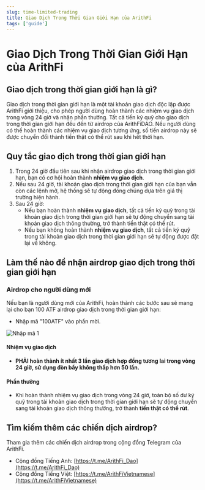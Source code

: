 ```yaml
---
slug: time-limited-trading
title: Giao Dịch Trong Thời Gian Giới Hạn của ArithFi
tags: ['guide']
---
```


# Giao Dịch Trong Thời Gian Giới Hạn của ArithFi

## Giao dịch trong thời gian giới hạn là gì?

Giao dịch trong thời gian giới hạn là một tài khoản giao dịch độc lập được ArithFi giới thiệu, cho phép người dùng hoàn thành các nhiệm vụ giao dịch trong vòng 24 giờ và nhận phần thưởng. Tất cả tiền ký quỹ cho giao dịch trong thời gian giới hạn đều đến từ airdrop của ArithFiDAO. Nếu người dùng có thể hoàn thành các nhiệm vụ giao dịch tương ứng, số tiền airdrop này sẽ được chuyển đổi thành tiền thật có thể rút sau khi hết thời hạn.

## Quy tắc giao dịch trong thời gian giới hạn
1. Trong 24 giờ đầu tiên sau khi nhận airdrop giao dịch trong thời gian giới hạn, bạn có cơ hội hoàn thành **nhiệm vụ giao dịch**.
2. Nếu sau 24 giờ, tài khoản giao dịch trong thời gian giới hạn của bạn vẫn còn các lệnh mở, hệ thống sẽ tự động đóng chúng dựa trên giá thị trường hiện hành.
3. Sau 24 giờ:
   - Nếu bạn hoàn thành **nhiệm vụ giao dịch**, tất cả tiền ký quỹ trong tài khoản giao dịch trong thời gian giới hạn sẽ tự động chuyển sang tài khoản giao dịch thông thường, trở thành tiền thật có thể rút.
   - Nếu bạn không hoàn thành **nhiệm vụ giao dịch**, tất cả tiền ký quỹ trong tài khoản giao dịch trong thời gian giới hạn sẽ tự động được đặt lại về không.

## Làm thế nào để nhận airdrop giao dịch trong thời gian giới hạn

### Airdrop cho người dùng mới

Nếu bạn là người dùng mới của ArithFi, hoàn thành các bước sau sẽ mang lại cho bạn 100 ATF airdrop giao dịch trong thời gian giới hạn:
- Nhập mã "100ATF" vào phần mời.

![Nhập mã 1](https://nftstorage.link/ipfs/bafkreiahhghctk4dxpneupckzayzl2m6a7c7qpqhideoupvvyinnfeindy)

#### Nhiệm vụ giao dịch
- **PHẢI hoàn thành ít nhất 3 lần giao dịch hợp đồng tương lai trong vòng 24 giờ, sử dụng đòn bẩy không thấp hơn 50 lần.**

#### Phần thưởng
- Khi hoàn thành nhiệm vụ giao dịch trong vòng 24 giờ, toàn bộ số dư ký quỹ trong tài khoản giao dịch trong thời gian giới hạn sẽ tự động chuyển sang tài khoản giao dịch thông thường, trở thành **tiền thật có thể rút**.

## Tìm kiếm thêm các chiến dịch airdrop?
Tham gia thêm các chiến dịch airdrop trong cộng đồng Telegram của ArithFi.
   - Cộng đồng Tiếng Anh: [https://t.me/ArithFi_Dao](https://t.me/ArithFi_Dao)
   - Cộng đồng Tiếng Việt: [https://t.me/ArithFiVietnamese](https://t.me/ArithFiVietnamese)

